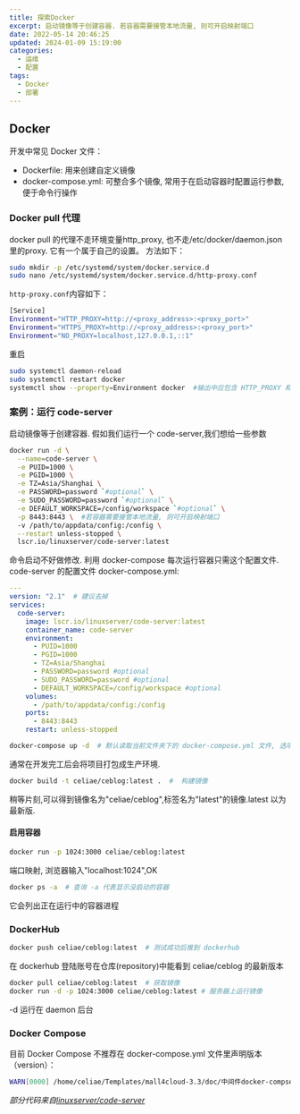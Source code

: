 ```yaml
---
title: 探索Docker
excerpt: 启动镜像等于创建容器. 若容器需要接管本地流量, 则可开启映射端口
date: 2022-05-14 20:46:25
updated: 2024-01-09 15:19:00
categories: 
  - 运维
  - 配置
tags:
  - Docker
  - 部署
---
```


## Docker

开发中常见 Docker 文件：
- Dockerfile: 用来创建自定义镜像
- docker-compose.yml: 可整合多个镜像, 常用于在启动容器时配置运行参数,便于命令行操作

### Docker pull 代理
docker pull 的代理不走环境变量http_proxy, 也不走/etc/docker/daemon.json 里的proxy. 它有一个属于自己的设置。
方法如下：
```bash
sudo mkdir -p /etc/systemd/system/docker.service.d
sudo nano /etc/systemd/system/docker.service.d/http-proxy.conf
```

`http-proxy.conf`内容如下：
```bash
[Service]
Environment="HTTP_PROXY=http://<proxy_address>:<proxy_port>"
Environment="HTTPS_PROXY=http://<proxy_address>:<proxy_port>"
Environment="NO_PROXY=localhost,127.0.0.1,::1"
```

重启
```bash
sudo systemctl daemon-reload
sudo systemctl restart docker
systemctl show --property=Environment docker  #输出中应包含 HTTP_PROXY 和 HTTPS_PROXY
```

### 案例：运行 code-server

启动镜像等于创建容器. 假如我们运行一个 code-server,我们想给一些参数

```bash
docker run -d \
  --name=code-server \
  -e PUID=1000 \
  -e PGID=1000 \
  -e TZ=Asia/Shanghai \
  -e PASSWORD=password `#optional` \
  -e SUDO_PASSWORD=password `#optional` \
  -e DEFAULT_WORKSPACE=/config/workspace `#optional` \
  -p 8443:8443 \  #若容器需要接管本地流量, 则可开启映射端口
  -v /path/to/appdata/config:/config \
  --restart unless-stopped \
  lscr.io/linuxserver/code-server:latest
```


命令启动不好做修改. 利用 docker-compose 每次运行容器只需这个配置文件. code-server 的配置文件 docker-compose.yml:
```yml
---
version: "2.1"  # 建议去掉
services:
  code-server:
    image: lscr.io/linuxserver/code-server:latest
    container_name: code-server
    environment:
      - PUID=1000
      - PGID=1000
      - TZ=Asia/Shanghai
      - PASSWORD=password #optional
      - SUDO_PASSWORD=password #optional
      - DEFAULT_WORKSPACE=/config/workspace #optional
    volumes:
      - /path/to/appdata/config:/config
    ports:
      - 8443:8443
    restart: unless-stopped
```

```bash
docker-compose up -d  # 默认读取当前文件夹下的 docker-compose.yml 文件, 选项 -d 意为 daemon 使它运行在后台
```

通常在开发完工后会将项目打包成生产环境.

```bash
docker build -t celiae/ceblog:latest .  #  构建镜像 
```

稍等片刻,可以得到镜像名为"celiae/ceblog",标签名为"latest"的镜像.latest 以为最新版.

#### 启用容器

```bash
docker run -p 1024:3000 celiae/ceblog:latest
```

端口映射, 浏览器输入"localhost:1024",OK

```bash
docker ps -a  # 查询 -a 代表显示没启动的容器
```

它会列出正在运行中的容器进程

### DockerHub

```bash
docker push celiae/ceblog:latest  # 测试成功后推到 dockerhub
```

在 dockerhub 登陆账号在仓库(repository)中能看到 celiae/ceblog 的最新版本

```bash
docker pull celiae/ceblog:latest  # 获取镜像
docker run -d -p 1024:3000 celiae/ceblog:latest # 服务器上运行镜像
```

-d 运行在 daemon 后台

### Docker Compose

目前 Docker Compose 不推荐在 docker-compose.yml 文件里声明版本（version）：

```bash
WARN[0000] /home/celiae/Templates/mall4cloud-3.3/doc/中间件docker-compse一键安装/docker-compose.yaml: the attribute `version` is obsolete, it will be ignored, please remove it to avoid potential confusion
```

*部分代码来自[linuxserver/code-server](https://hub.docker.com/r/linuxserver/code-server)*